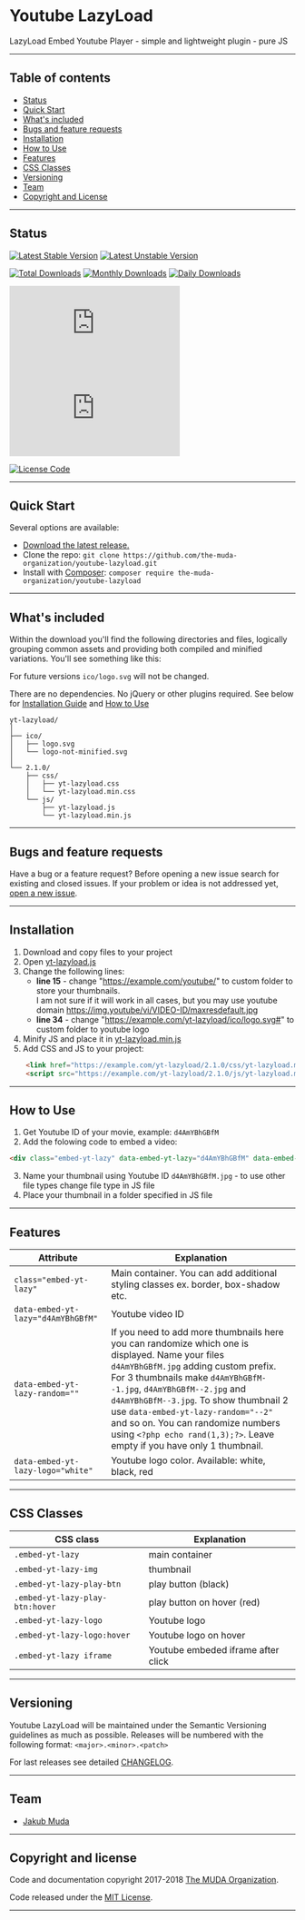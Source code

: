 # Youtube LazyLoad
LazyLoad Embed Youtube Player - simple and lightweight plugin - pure JS


********************************************************************************
## Table of contents
- [Status](#status)
- [Quick Start](#quick-start)
- [What's included](#whats-included)
- [Bugs and feature requests](#bugs-and-feature-requests)
- [Installation](#installation)
- [How to Use](#how-to-use)
- [Features](#features)
- [CSS Classes](#css-classes)
- [Versioning](#versioning)
- [Team](#team)
- [Copyright and License](#copyright-and-license)


********************************************************************************
## Status
[![Latest Stable Version](https://poser.pugx.org/the-muda-organization/youtube-lazyload/v/stable)](https://packagist.org/packages/the-muda-organization/youtube-lazyload)
[![Latest Unstable Version](https://poser.pugx.org/the-muda-organization/youtube-lazyload/v/unstable)](https://packagist.org/packages/the-muda-organization/youtube-lazyload)

[![Total Downloads](https://poser.pugx.org/the-muda-organization/youtube-lazyload/downloads)](https://packagist.org/packages/the-muda-organization/youtube-lazyload)
[![Monthly Downloads](https://poser.pugx.org/the-muda-organization/youtube-lazyload/d/monthly)](https://packagist.org/packages/the-muda-organization/youtube-lazyload)
[![Daily Downloads](https://poser.pugx.org/the-muda-organization/youtube-lazyload/d/daily)](https://packagist.org/packages/the-muda-organization/youtube-lazyload)

[![CSS gzip size](https://img.badgesize.io/the-muda-organization/youtube-lazyload/yt-lazyload/2.1.0/css/yt-lazyload.min.css?compression=gzip&label=CSS+gzip+size)](https://github.com/the-muda-organization/youtube-lazyload/youtube-lazyload.min.css)
[![JS gzip size](https://img.badgesize.io/the-muda-organization/youtube-lazyload/yt-lazyload/2.1.0/js/yt-lazyload.min.js?compression=gzip&label=JS+gzip+size)](https://github.com/the-muda-organization/youtube-lazyload/youtube-lazyload.min.js)

[![License Code](https://poser.pugx.org/the-muda-organization/youtube-lazyload/license)](https://packagist.org/packages/the-muda-organization/youtube-lazyload)


********************************************************************************
## Quick Start

Several options are available:
- [Download the latest release.](https://github.com/the-muda-organization/youtube-lazyload/archive/master.zip)
- Clone the repo: `git clone https://github.com/the-muda-organization/youtube-lazyload.git`
- Install with [Composer](https://getcomposer.org/): `composer require the-muda-organization/youtube-lazyload`


********************************************************************************
## What's included
Within the download you'll find the following directories and files, logically grouping common assets and providing both compiled and minified variations. You'll see something like this:

For future versions ``ico/logo.svg`` will not be changed.

There are no dependencies. No jQuery or other plugins required. See below for [Installation Guide](#installation) and [How to Use](#how-to-use)
```
yt-lazyload/
│
├── ico/
│   ├── logo.svg
│   └── logo-not-minified.svg
│
└── 2.1.0/
    ├── css/
    │   ├── yt-lazyload.css
    │   └── yt-lazyload.min.css
    └── js/
        ├── yt-lazyload.js
        └── yt-lazyload.min.js
```


********************************************************************************
## Bugs and feature requests
Have a bug or a feature request? Before opening a new issue search for existing and closed issues. If your problem or idea is not addressed yet, [open a new issue](https://github.com/the-muda-organization/youtube-lazyload/issues/new).


********************************************************************************
## Installation

1. Download and copy files to your project
2. Open [yt-lazyload.js](https://github.com/the-muda-organization/youtube-lazyload/blob/master/yt-lazyload/2.1.0/js/yt-lazyload.js)
3. Change the following lines:
    - **line 15** - change "https://example.com/youtube/" to custom folder to store your thumbnails.<br>I am not sure if it will work in all cases, but you may use youtube domain https://img.youtube/vi/VIDEO-ID/maxresdefault.jpg
    - **line 34** - change "https://example.com/yt-lazyload/ico/logo.svg#" to custom folder to youtube logo
4. Minify JS and place it in [yt-lazyload.min.js](https://github.com/the-muda-organization/youtube-lazyload/blob/master/yt-lazyload/2.1.0/js/yt-lazyload.min.js)
5. Add CSS and JS to your project:
```html
    <link href="https://example.com/yt-lazyload/2.1.0/css/yt-lazyload.min.css" rel="stylesheet">
    <script src="https://example.com/yt-lazyload/2.1.0/js/yt-lazyload.min.js"></script>
```


********************************************************************************
## How to Use

1. Get Youtube ID of your movie, example: ``d4AmYBhGBfM``
2. Add the folowing code to embed a video:
```html
<div class="embed-yt-lazy" data-embed-yt-lazy="d4AmYBhGBfM" data-embed-yt-lazy-random="" data-embed-yt-lazy-logo="white"></div>
```
3. Name your thumbnail using Youtube ID ``d4AmYBhGBfM.jpg`` - to use other file types change file type in JS file
4. Place your thumbnail in a folder specified in JS file


********************************************************************************
## Features

Attribute | Explanation
------------ | -------------
``class="embed-yt-lazy"`` | Main container. You can add additional styling classes ex. border, box-shadow etc.
``data-embed-yt-lazy="d4AmYBhGBfM"`` | Youtube video ID
``data-embed-yt-lazy-random=""`` | If you need to add more thumbnails here you can randomize which one is displayed. Name your files ``d4AmYBhGBfM.jpg`` adding custom prefix. For 3 thumbnails make ``d4AmYBhGBfM--1.jpg``, ``d4AmYBhGBfM--2.jpg`` and  ``d4AmYBhGBfM--3.jpg``. To show thumbnail 2 use ``data-embed-yt-lazy-random="--2"`` and so on. You can randomize numbers using ``<?php echo rand(1,3);?>``. Leave empty if you have only 1 thumbnail.
``data-embed-yt-lazy-logo="white"`` | Youtube logo color. Available: white, black, red


********************************************************************************
## CSS Classes

CSS class | Explanation
------------ | -------------
``.embed-yt-lazy`` | main container
``.embed-yt-lazy-img`` | thumbnail
``.embed-yt-lazy-play-btn`` | play button (black)
``.embed-yt-lazy-play-btn:hover`` | play button on hover (red)
``.embed-yt-lazy-logo`` | Youtube logo
``.embed-yt-lazy-logo:hover`` | Youtube logo on hover
``.embed-yt-lazy iframe`` | Youtube embeded iframe after click


********************************************************************************
## Versioning
Youtube LazyLoad will be maintained under the Semantic Versioning guidelines as much as possible. Releases will be numbered with the following format:
```<major>.<minor>.<patch>```

For last releases see detailed [CHANGELOG](https://github.com/the-muda-organization/youtube-lazyload/blob/master/CHANGELOG.md).


********************************************************************************
## Team
-  [Jakub Muda](https://github.com/jakubmuda)


********************************************************************************
## Copyright and license
Code and documentation copyright 2017-2018 [The MUDA Organization](https://github.com/twbs/bootstrap/graphs/contributors).

Code released under the [MIT License](https://github.com/the-muda-organization/youtube-lazyload/blob/master/LICENSE).


********************************************************************************


